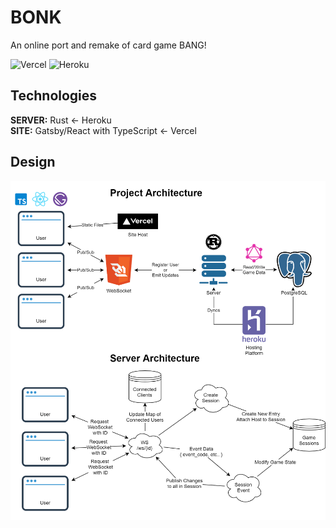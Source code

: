 # BONK
An online port and remake of card game BANG! 

![Vercel](https://vercelbadge.vercel.app/api/ndbaker1/BONK)
![Heroku](http://heroku-badge.herokuapp.com/?app=bonk-server&root=health&style=flat&svg=1)
## Technologies
__SERVER:__ Rust ← Heroku   
__SITE:__ Gatsby/React with TypeScript ← Vercel

## Design
![Architecture](./design/architecture.png)
